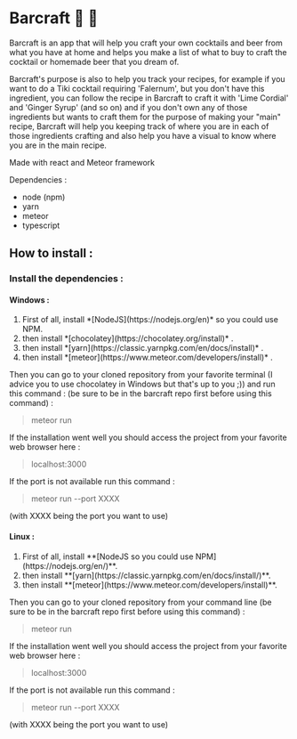 # Barcraft :tropical_drink: :beer:
Barcraft is an app that will help you craft your own cocktails and beer from what you have at home and helps you make a list of what to buy to craft the cocktail or homemade beer that you dream of.

Barcraft's purpose is also to help you track your recipes, for example if you want to do a Tiki cocktail requiring 'Falernum', but you don't have this ingredient, you can follow the recipe in Barcraft to craft it with 'Lime Cordial' and 'Ginger Syrup' (and so on) and if you don't own any of those ingredients but wants to craft them for the purpose of making your "main" recipe, Barcraft will help you keeping track of where you are in each of those ingredients crafting and also help you have a visual to know where you are in the main recipe.

Made with react and Meteor framework

Dependencies : 
- node (npm)
- yarn
- meteor
- typescript

## How to install :

### Install the dependencies :

#### Windows :
<ol>
  <li>First of all, install *[NodeJS](https://nodejs.org/en)* so you could use NPM.</li>
  <li>then install *[chocolatey](https://chocolatey.org/install)* .</li>
  <li>then install *[yarn](https://classic.yarnpkg.com/en/docs/install)* .</li>
  <li>then install *[meteor](https://www.meteor.com/developers/install)* .</li>  
</ol> 


Then you can go to your cloned repository from your favorite terminal (I advice you to use chocolatey in Windows but that's up to you ;)) and run this command :
(be sure to be in the barcraft repo first before using this command) :
> meteor run

If the installation went well you should access the project from your favorite web browser here :
> localhost:3000

If the port is not available run this command :

> meteor run --port XXXX 

(with XXXX being the port you want to use)


#### Linux :

<ol>
  <li>First of all, install **[NodeJS so you could use NPM](https://nodejs.org/en/)**.</li>
  <li>then install **[yarn](https://classic.yarnpkg.com/en/docs/install/)**.</li>
  <li>then install **[meteor](https://www.meteor.com/developers/install)**.</li>  
</ol> 


Then you can go to your cloned repository from your command line
(be sure to be in the barcraft repo first before using this command) :
> meteor run

If the installation went well you should access the project from your favorite web browser here :
> localhost:3000

If the port is not available run this command :

> meteor run --port XXXX 

(with XXXX being the port you want to use)
